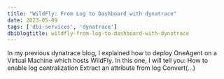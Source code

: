 ```yaml
---
title: "WildFly: From Log to Dashboard with dynatrace"
date: 2023-05-09
tags: ['dbi-services', 'dynatrace']
dbiblogtitle: wildfly-from-log-to-dashboard-with-dynatrace
---
```

In my previous dynatrace blog, I explained how to deploy OneAgent on a Virtual Machine which hosts WildFly. In this one, I will tell you: How to enable log centralization Extract an attribute from log Convert(…)